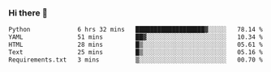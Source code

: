 ### Hi there 👋

<!--START_SECTION:waka-->

```txt
Python             6 hrs 32 mins   ███████████████████▓░░░░░   78.14 %
YAML               51 mins         ██▓░░░░░░░░░░░░░░░░░░░░░░   10.34 %
HTML               28 mins         █▒░░░░░░░░░░░░░░░░░░░░░░░   05.61 %
Text               25 mins         █▒░░░░░░░░░░░░░░░░░░░░░░░   05.16 %
Requirements.txt   3 mins          ▒░░░░░░░░░░░░░░░░░░░░░░░░   00.70 %
```

<!--END_SECTION:waka-->

<!--
**Jonas-VanHaeken/Jonas-VanHaeken** is a ✨ _special_ ✨ repository because its `README.md` (this file) appears on your GitHub profile.

Here are some ideas to get you started:

- 🔭 I’m currently working on ...
- 🌱 I’m currently learning ...
- 👯 I’m looking to collaborate on ...
- 🤔 I’m looking for help with ...
- 💬 Ask me about ...
- 📫 How to reach me: ...
- 😄 Pronouns: ...
- ⚡ Fun fact: ...
-->
